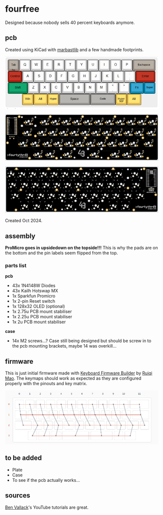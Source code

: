 # fourfree

Designed because nobody sells 40 percent keyboards anymore.

## pcb

Created using KiCad with [marbastlib](https://github.com/ebastler/marbastlib) and a few handmade footprints.

![kle layout](/img/fourfree_kle.png)

![pcb top side](/img/fourfree_top.png)

![pcb bottom side](/img/fourfree_bottom.png)

Created Oct 2024.

## assembly

**ProMicro goes in upsidedown on the topside!!!**
This is why the pads are on the bottom and the pin labels seem flipped from the top.

### parts list 

**pcb** 

- 43x 1N4148W Diodes
- 43x Kailh Hotswap MX
- 1x Sparkfun Promicro
- 1x 2-pin Reset switch
- 1x 128x32 OLED (optional)
- 1x 2.75u PCB mount stabiliser
- 1x 2.25u PCB mount stabiliser
- 1x 2u PCB mount stabiliser

**case**

- 14x M2 screws...?
Case still being designed but should be screw in to the pcb mounting brackets, maybe 14 was overkill...

## firmware

This is just initial firmware made with [Keyboard Firmware Builder](https://kbfirmware.com/) by [Ruiqi Mao](https://ruiqimao.com/). The keymaps should work as expected as they are configured properly with the pinouts and key matrix.

![firmware key matrix](/img/fourfree_key_matrix.png)

## to be added

- Plate
- Case
- To see if the pcb actually works...

## sources

[Ben Vallack](https://www.youtube.com/channel/UC4NNPgQ9sOkBjw6GlkgCylg)'s YouTube tutorials are great.

